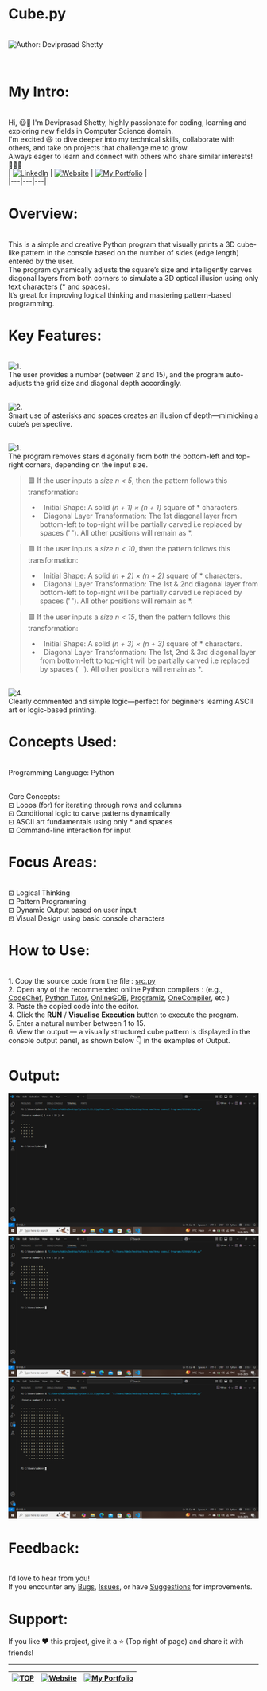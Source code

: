 # Cube.py

<br> ![Author: Deviprasad Shetty](https://img.shields.io/badge/Author-💫_Deviprasad%20Shetty-000000?style=for-the-badge&labelColor=white)

<br> 

# My Intro:
<br> Hi, 😃👋 I'm Deviprasad Shetty, highly passionate for coding, learning and exploring new fields in Computer Science domain. 
<br> I'm excited 😃 to dive deeper into my technical skills, collaborate with others, and take on projects that challenge me to grow. 
<br> Always eager to learn and connect with others who share similar interests! 🤗🧑‍💻
<br> 
| [![LinkedIn](https://img.shields.io/badge/LinkedIn-%230077B5?style=for-the-badge&logo=LinkedIn&logoColor=white)](https://linkedin.com/in/deviprasad-shetty-4bba49313) | [![Website](https://img.shields.io/badge/Website-indigo?style=for-the-badge&logo=About.me&logoColor=white)](https://yourwebsite.com/) | [![My Portfolio](https://img.shields.io/badge/My_Portfolio-000?style=for-the-badge&logo=GitHub&logoColor=white)](https://github.com/DeviprasadShetty9833/My_Portfolio)  |                      
|---|---|---|


# Overview:

<br> This is a simple and creative Python program that visually prints a 3D cube-like pattern in the console based on the number of sides (edge length) entered by the user.
<br> The program dynamically adjusts the square’s size and intelligently carves diagonal layers from both corners to simulate a 3D optical illusion using only text characters (* and spaces). 
<br> It’s great for improving logical thinking and mastering pattern-based programming.
<br> 

# Key Features:

<br> ![1.](https://img.shields.io/badge/1.-Dynamic%20Cube%20Size-34A853?style=for-the-badge&labelColor=white)
<br> The user provides a number (between 2 and 15), and the program auto-adjusts the grid size and diagonal depth accordingly.
<br> 

<br> ![2.](https://img.shields.io/badge/2.-3D%20Visual%20Effect-34A853?style=for-the-badge&labelColor=white)
<br> Smart use of asterisks and spaces creates an illusion of depth—mimicking a cube’s perspective.
<br> 

<br> ![1.](https://img.shields.io/badge/3.-Layered%20Carving%20Logic-34A853?style=for-the-badge&labelColor=white)
<br> The program removes stars diagonally from both the bottom-left and top-right corners, depending on the input size.
<br> 
 
> 🟩⁠ If the user inputs a *size n < 5*, then the pattern follows this transformation:
> - &nbsp; Initial Shape:
  A solid *(n + 1) × (n + 1)* square of * characters.
> - &nbsp; Diagonal Layer Transformation:
  The 1st diagonal layer from bottom-left to top-right will be partially carved i.e replaced by spaces (' '). All other positions will remain as *.


> 🟩⁠ If the user inputs a *size n < 10*, then the pattern follows this transformation:
> - &nbsp; Initial Shape:
A solid *(n + 2) × (n + 2)* square of * characters.
> - &nbsp; Diagonal Layer Transformation:
The 1st & 2nd diagonal layer from bottom-left to top-right will be partially carved i.e replaced by spaces (' '). All other positions will remain as *.


> 🟩⁠ If the user inputs a *size n < 15*, then the pattern follows this transformation:
> - &nbsp; Initial Shape:
A solid *(n + 3) × (n + 3)* square of * characters.
> - &nbsp; Diagonal Layer Transformation:
The 1st, 2nd & 3rd diagonal layer from bottom-left to top-right will be partially carved i.e replaced by spaces (' '). All other positions will remain as *.


<br> ![4.](https://img.shields.io/badge/4.-Clean%20&%20Readable%20Structure-34A853?style=for-the-badge&labelColor=white)
<br> Clearly commented and simple logic—perfect for beginners learning ASCII art or logic-based printing.
<br> 

# Concepts Used:

<br> Programming Language: Python 

<br> Core Concepts:
<br> ⊡⁠ Loops (for) for iterating through rows and columns
<br> ⊡⁠ Conditional logic to carve patterns dynamically
<br> ⊡⁠ ASCII art fundamentals using only * and spaces
<br> ⊡⁠ Command-line interaction for input
<br> 

# Focus Areas:

<br> ⊡⁠ Logical Thinking
<br> ⊡⁠ Pattern Programming
<br> ⊡⁠ Dynamic Output based on user input
<br> ⊡⁠ Visual Design using basic console characters

# How to Use:

<br> 1. Copy the source code from the file : [src.py](https://github.com/DeviprasadShetty9833/Cube.py/blob/10ccf1769b425a2e9140c1b1fb4aa42d7f67789e/src.py) 
<br> 2. Open any of the recommended online Python compilers : (e.g., [CodeChef](https://www.codechef.com/python-online-compiler), [Python Tutor](https://pythontutor.com/python-compiler.html#mode=edit), [OnlineGDB](https://www.onlinegdb.com/online_python_compiler), [Programiz](https://www.programiz.com/python-programming/online-compiler/), [OneCompiler](https://onecompiler.com/python), etc.)
<br> 3. Paste the copied code into the editor.
<br> 4. Click the **RUN** / **Visualise Execution** button to execute the program.
<br> 5. Enter a natural number between 1 to 15.
<br> 6. View the output — a visually structured cube pattern is displayed in the console output panel, as shown below 👇 in the examples of Output.
   

# Output:

![image alt](https://github.com/DeviprasadShetty9833/Cube.py/blob/ca05106dec46da7253039ce93ea2bbc4bdf82db0/assets/Output1.png)
![image alt](https://github.com/DeviprasadShetty9833/Cube.py/blob/ca05106dec46da7253039ce93ea2bbc4bdf82db0/assets/Output2.png)
![image alt](https://github.com/DeviprasadShetty9833/Cube.py/blob/ca05106dec46da7253039ce93ea2bbc4bdf82db0/assets/Output3.png)

# Feedback:
<br> I’d love to hear from you!
<br> If you encounter any [Bugs](https://github.com/DeviprasadShetty9833/Cube.py/blob/main/Issue_Template/Bug_report.md), [Issues](https://github.com/DeviprasadShetty9833/Cube.py/issues), or have [Suggestions](https://github.com/DeviprasadShetty9833/Cube.py/blob/main/Issue_Template/Features_report.md) for improvements.


# Support:
If you like ❤️ this project, give it a ⭐ (Top right of page) and share it with friends!

---

| [![TOP](https://img.shields.io/badge/_🔺_-Navigate_to_TOP_↑_-blue?style=for-the-badge&labelColor=white)](#Overview) | [![Website](https://img.shields.io/badge/Back_to-Website-indigo?style=for-the-badge&logo=About.me&logoColor=white)](https://yourwebsite.com/) |[![My Portfolio](https://img.shields.io/badge/Back_to-My_Portfolio-000?style=for-the-badge&logo=GitHub&logoColor=white)](https://github.com/DeviprasadShetty9833/My_Portfolio) |
|---|---|---|


